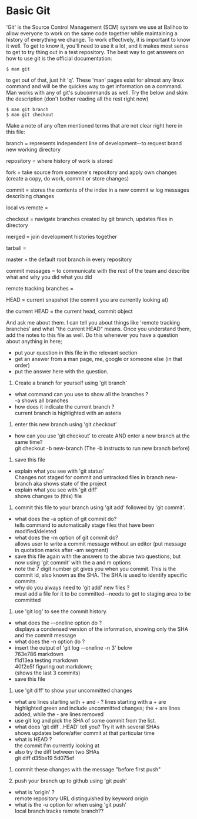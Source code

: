 # Basic Git

'Git' is the Source Control Management (SCM) system we use at Balihoo to allow everyone to work on the same code together while maintaining a history of everything we change.
To work effectively, it is important to know it well. To get to know it, you'll need to use it a lot, and it makes most sense to get to try thing out in a test repository.
The best way to get answers on how to use git is the official documentation:

    $ man git

to get out of that, just hit 'q'. These 'man' pages exist for almost any linux command and will be the quickes way to get information on a command.
Man works with any of git's subcommands as well. Try the below and skim the description (don't bother reading all the rest right now)

    $ man git branch
    $ man git checkout

Make a note of any often mentioned terms that are not clear right here in this file:

branch = represents independent line of development--to request brand new working directory

repository = where history of work is stored

fork = take source from someone's repository and apply own changes (create a copy, do work, commit or store changes)

commit = stores the contents of the index in a new commit w log messages describing changes

local vs remote = 

checkout = navigate branches created by git branch, updates files in directory

merged = join development histories together

tarball = 

master = the default root branch in every repository

commit messages = to communicate with the rest of the team and describe what and why you did what you did

remote tracking branches = 

HEAD = current snapshot (the commit you are currently looking at)

the current HEAD = the current head, commit object

And ask me about them. I can tell you about things like 'remote tracking branches' and what "the current HEAD" means.
Once you understand them, add the notes to this file as well. Do this whenever you have a question about anything in here;
 - put your question in this file in the relevant section
 - get an answer from a man page, me, google or someone else (in that order)
 - put the answer here with the question.

1. Create a branch for yourself using 'git branch'
  - what command can you use to show all the branches ?  
-a shows all branches
  - how does it indicate the current branch ?  
current branch is highlighted with an asterix

1. enter this new branch using 'git checkout'
  - how can you use 'git checkout' to create AND enter a new branch at the same time?  
git checkout -b new-branch (The -b instructs to run new branch before)

1. save this file
  - explain what you see with 'git status'  
Changes not staged for commit and untracked files in branch new-branch aka shows state of the project
  - explain what you see with 'git diff'  
shows changes to (this) file

1. commit this file to your branch using 'git add' followed by 'git commit'.
  - what does the -a option of git commit do?  
tells command to automatically stage files that have been modified/deleted
  - what does the -m option of git commit do?  
allows user to write a commit message without an editor (put message in quotation marks after -am segment)
  - save this file again with the answers to the above two questions, but now using 'git commit' with the a and m options
  - note the 7 digit number git gives you when you commit. This is the commit id, also known as the SHA. The SHA is used to identify specific commits.
  - why do you always need to 'git add' new files ?  
must add a file for it to be committed--needs to get to staging area to be committed

1. use 'git log' to see the commit history.
  - what does the --oneline option do ?  
displays a condensed version of the information, showing only the SHA and the commit message
  - what does the -n option do ?
  - insert the output of 'git log --oneline -n 3' below  
763e786 markdown  
f1d13ea testing markdown  
40f2e5f figuring out markdown;  
(shows the last 3 commits)
  - save this file

1. use 'git diff' to show your uncommitted changes
  - what are lines starting with + and - ?
lines starting with a + are highlighted green and include uncommitted changes;
the + are lines added, while the - are lines removed
  - use git log and pick the SHA of some commit from the list.
  - what does 'git diff <SHA>..HEAD' tell you? Try it with several SHAs  
shows updates before/after commit at that particular time
  - what is HEAD ?  
the commit I'm currently looking at
  - also try the diff between two SHAs  
git diff d35be19 5d075ef

1. commit these changes with the message "before first push"

1. push your branch up to github using 'git push'
  - what is 'origin' ?  
remote repository URL distinguished by keyword origin
  - what is the -u option for when using 'git push'  
local branch tracks remote branch??

